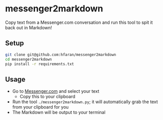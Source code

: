 # messenger2markdown

Copy text from a Messenger.com conversation and run this tool to spit
it back out in Markdown!

## Setup

```bash
git clone git@github.com:hfaran/messenger2markdown
cd messenger2markdown
pip install -r requirements.txt
```

## Usage

* Go to [Messenger.com](https://messenger.com) and select your text
    * Copy this to your clipboard
* Run the tool `./messenger2markdown.py`; it will automatically grab
the text from your clipboard for you
* The Markdown will be output to your terminal
